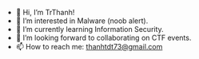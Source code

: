 - 👋 Hi, I’m TrThanh!
- 👀 I’m interested in Malware (noob alert).
- 🌱 I’m currently learning Information Security.
- 💞️ I’m looking forward to collaborating on CTF events.
- 📫 How to reach me: thanhtdt73@gmail.com

<!---
TrThanh69/TrThanh69 is a ✨ special ✨ repository because its `README.md` (this file) appears on your GitHub profile.
You can click the Preview link to take a look at your changes.
--->
